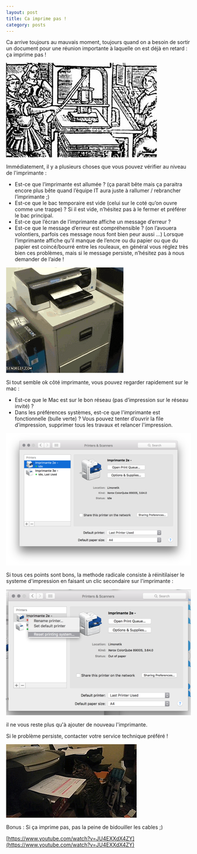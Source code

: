 ```yaml
---
layout: post
title: Ca imprime pas !
category: posts
---
```



Ca arrive toujours au mauvais moment, toujours quand on a besoin de sortir un document pour une réunion importante à laquelle on est déjà en retard : ça imprime pas !

![gp](/images/gutenberg-print.jpg)


Immédiatement, il y a plusieurs choses que vous pouvez vérifier au niveau de l'imprimante :

- Est-ce que l’imprimante est allumée ? (ça parait bête mais ça paraitra encore plus bête quand l’équipe IT aura juste à rallumer / rebrancher l’imprimante ;)
- Est-ce que le bac temporaire est vide (celui sur le coté qu’on ouvre comme une trappe) ? Si il est vide, n’hésitez pas à le fermer et préférer le bac principal.
- Est-ce que l’écran de l’imprimante affiche un message d’erreur ?
- Est-ce que le message d’erreur est compréhensible ? (on l’avouera volontiers, parfois ces message nous font bien peur aussi …) Lorsque l’imprimante affiche qu’il manque de l’encre ou du papier ou que du papier est coincé/bourré entre les rouleaux, en général vous réglez très bien ces problèmes, mais si le message persiste, n’hésitez pas à nous demander de l’aide !


![pd](/images/printer-drawer.gif)

Si tout semble ok côté imprimante, vous pouvez regarder rapidement sur le mac :

- Est-ce que le Mac est sur le bon réseau (pas d’impression sur le réseau invité) ?
- Dans les préférences systèmes, est-ce que l'imprimante est fonctionnelle (bulle verte) ? Vous pouvez tenter d’ouvrir la file d’impression, supprimer tous les travaux et relancer l'impression. 

![pp](/images/printer-preferences.png)

Si tous ces points sont bons, la methode radicale consiste à réinitilaiser le systeme d'impression en faisant un clic secondaire sur l'imprimante :

![rps](/images/reset-printsystem.png)

il ne vous reste plus qu'à ajouter de nouveau l'imprimante.

Si le problème persiste, contacter votre service technique préféré !


![pc](/images/printer-cat.gif)



Bonus : Si ça imprime pas, pas la peine de bidouiller les cables ;)

[https://www.youtube.com/watch?v=JU4EXXdX4ZY](https://www.youtube.com/watch?v=JU4EXXdX4ZY)

